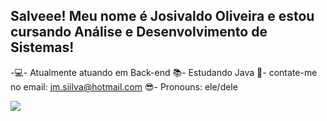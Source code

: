 ## Salveee! Meu nome é Josivaldo Oliveira e estou cursando Análise e Desenvolvimento de Sistemas!


-💻- Atualmente atuando em Back-end
📚- Estudando Java
📩- contate-me no email: jm.siilva@hotmail.com
😎- Pronouns: ele/dele



<div> 
  <a href="https://www.instagram.com/_josiilva/" target="_blank"><img src="https://img.shields.io/badge/-Instagram-%23E4405F?style=for-the-badge&logo=instagram&logoColor=white" target="_blank"></a>
</div>
